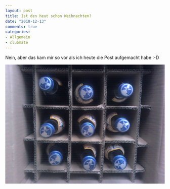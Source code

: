 ```yaml
--- 
layout: post
title: Ist den heut schon Weihnachten?
date: "2010-12-13"
comments: true
categories: 
- Allgemein
- clubmate
---
```

Nein, aber das kam mir so vor als ich heute die Post aufgemacht habe :-D

![](/static/wpdata/2010/12/2010-12-13-15.32.21.jpg "Postsendung")
